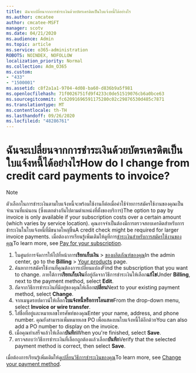 ```yaml
---
title: ฉันจะเปลี่ยนจากการชำระเงินด้วยบัตรเครดิตเป็นใบแจ้งหนี้ได้อย่างไร
ms.author: cmcatee
author: cmcatee-MSFT
manager: scotv
ms.date: 04/21/2020
ms.audience: Admin
ms.topic: article
ms.service: o365-administration
ROBOTS: NOINDEX, NOFOLLOW
localization_priority: Normal
ms.collection: Adm_O365
ms.custom:
- "433"
- "1500001"
ms.assetid: c8f2a1a1-9704-4d08-ba60-d836b9a5f981
ms.openlocfilehash: 71f0026751fd9f4233c0de51519076cb6a0bce63
ms.sourcegitcommit: fc62091696591175280c02c29876530d485c7871
ms.translationtype: MT
ms.contentlocale: th-TH
ms.lasthandoff: 09/26/2020
ms.locfileid: "48286761"
---
```

# <a name="how-do-i-change-from-credit-card-payments-to-invoice"></a><span data-ttu-id="83bf3-102">ฉันจะเปลี่ยนจากการชำระเงินด้วยบัตรเครดิตเป็นใบแจ้งหนี้ได้อย่างไร</span><span class="sxs-lookup"><span data-stu-id="83bf3-102">How do I change from credit card payments to invoice?</span></span>

> [!NOTE]
> <span data-ttu-id="83bf3-103">ตัวเลือกในการชำระเงินตามใบแจ้งหนี้จะพร้อมใช้งานก็ต่อเมื่อค่าใช้จ่ายการสมัครใช้งานของคุณเป็นจำนวนที่แน่นอน (ซึ่งแตกต่างกันไปตามตำแหน่งที่ตั้งของบริการ)</span><span class="sxs-lookup"><span data-stu-id="83bf3-103">The option to pay by invoice is only available if your subscription costs over a certain amount (which varies by service location).</span></span> <span data-ttu-id="83bf3-104">คุณอาจจำเป็นต้องมีการตรวจสอบเครดิตสำหรับการชำระเงินในใบแจ้งหนี้ที่มีขนาดใหญ่ขึ้น</span><span class="sxs-lookup"><span data-stu-id="83bf3-104">A credit check might be required for larger invoice payments.</span></span> <span data-ttu-id="83bf3-105">เมื่อต้องการเรียนรู้เพิ่มเติมให้ดูที่การ[ชำระเงินสำหรับการสมัครใช้งานของคุณ](https://docs.microsoft.com/microsoft-365/commerce/billing-and-payments/pay-for-your-subscription)</span><span class="sxs-lookup"><span data-stu-id="83bf3-105">To learn more, see [Pay for your subscription](https://docs.microsoft.com/microsoft-365/commerce/billing-and-payments/pay-for-your-subscription).</span></span>

1. <span data-ttu-id="83bf3-106">ในศูนย์การจัดการให้ไปที่หน้าการ**เรียกเก็บเงิน**  >  [ของผลิตภัณฑ์ของคุณ](https://go.microsoft.com/fwlink/p/?linkid=842054)</span><span class="sxs-lookup"><span data-stu-id="83bf3-106">In the admin center, go to the **Billing** > [Your products](https://go.microsoft.com/fwlink/p/?linkid=842054) page.</span></span>
2. <span data-ttu-id="83bf3-107">ค้นหาการสมัครใช้งานที่คุณต้องการเปลี่ยนแปลง</span><span class="sxs-lookup"><span data-stu-id="83bf3-107">Find the subscription that you want to change.</span></span> <span data-ttu-id="83bf3-108">ภายใต้การ**เรียกเก็บเงิน**ที่อยู่ถัดจากวิธีการชำระเงินให้เลือก**แก้ไข**</span><span class="sxs-lookup"><span data-stu-id="83bf3-108">Under **Billing**, next to the payment method, select **Edit**.</span></span>
3. <span data-ttu-id="83bf3-109">ถัดจากวิธีการชำระเงินที่มีอยู่ของคุณให้เลือก**เปลี่ยน**</span><span class="sxs-lookup"><span data-stu-id="83bf3-109">Next to your existing payment method, select **Change**.</span></span>
4. <span data-ttu-id="83bf3-110">จากเมนูดรอปดาวน์ให้เลือก**ใบแจ้งหนี้หรือการโอนสาย**</span><span class="sxs-lookup"><span data-stu-id="83bf3-110">From the drop-down menu, select **Invoice or wire transfer**.</span></span>
5. <span data-ttu-id="83bf3-111">ใส่ชื่อที่อยู่และหมายเลขโทรศัพท์ของคุณ</span><span class="sxs-lookup"><span data-stu-id="83bf3-111">Enter your name, address, and phone number.</span></span> <span data-ttu-id="83bf3-112">คุณยังสามารถเพิ่มหมายเลข PO เพื่อแสดงบนใบแจ้งหนี้ได้อีกด้วย</span><span class="sxs-lookup"><span data-stu-id="83bf3-112">You can also add a PO number to display on the invoice.</span></span>
6. <span data-ttu-id="83bf3-113">เมื่อคุณทำเสร็จแล้วให้เลือก**บันทึก**</span><span class="sxs-lookup"><span data-stu-id="83bf3-113">When you're finished, select **Save**.</span></span>
7. <span data-ttu-id="83bf3-114">ตรวจสอบว่าวิธีการชำระเงินที่เลือกถูกต้องแล้วเลือก**บันทึก**</span><span class="sxs-lookup"><span data-stu-id="83bf3-114">Verify that the selected payment method is correct, then select **Save**.</span></span>

<span data-ttu-id="83bf3-115">เมื่อต้องการเรียนรู้เพิ่มเติมให้ดู[เปลี่ยนวิธีการชำระเงินของคุณ](https://docs.microsoft.com/microsoft-365/commerce/billing-and-payments/change-payment-method)</span><span class="sxs-lookup"><span data-stu-id="83bf3-115">To learn more, see [Change your payment method](https://docs.microsoft.com/microsoft-365/commerce/billing-and-payments/change-payment-method).</span></span>